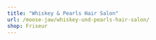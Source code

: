 ```yaml
---
title: "Whiskey & Pearls Hair Salon"
url: /moose-jaw/whiskey-und-pearls-hair-salon/
shop: Friseur
---
```

